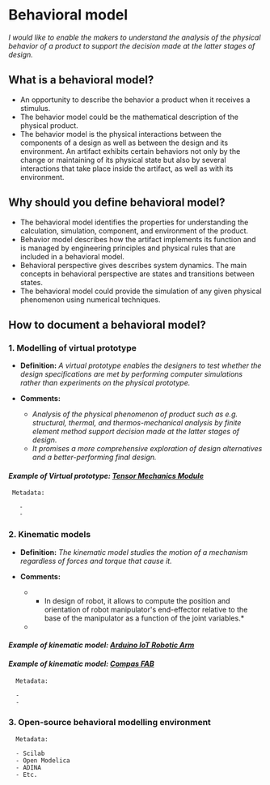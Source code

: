 # **Behavioral model**

*I would like to enable the makers to understand the analysis of the physical behavior of a product to support the decision made at the latter stages of design.* 

## **What is a behavioral model?**

* An opportunity to describe the behavior a product when it receives a stimulus.
* The behavior model could be the mathematical description of the physical product.
* The behavior model is the physical interactions between the components of a design as well as between the design and its environment. An artifact exhibits certain behaviors not only by the change or maintaining of its physical state but also by several interactions that take place inside the artifact, as well as with its environment.


## **Why should you define behavioral model?**

* The behavioral model identifies the properties for understanding the calculation, simulation, component, and environment of the product.
* Behavior model describes how the artifact implements its function and is managed by engineering principles and physical rules that are included in a behavioral model.  
* Behavioral perspective gives describes system dynamics. The main concepts in behavioral perspective are states and transitions between states.
* The behavioral model could provide the simulation of any given physical phenomenon using numerical techniques.   

## **How to document a behavioral model?**

 ### **1. Modelling of virtual prototype**

- **Definition:** *A virtual prototype enables the designers to test whether the design specifications are met by performing computer simulations rather than experiments on the physical prototype.*

- **Comments:**

  - *Analysis of the physical phenomenon of product such as e.g. structural, thermal, and thermos-mechanical analysis by finite element method support decision made at the latter stages of design.*
  - *It promises a more comprehensive exploration of design alternatives and a better-performing final design.*
  
 #### *Example of Virtual prototype: [Tensor Mechanics Module](https://mooseframework.inl.gov/modules/tensor_mechanics/index.html)*

 ```
  Metadata:
 
    -  
    -   
  ```
 ### **2. Kinematic models**
 
 - **Definition:** *The kinematic model studies the motion of a mechanism regardless of forces and torque that cause it.*

- **Comments:**

  - * In design of robot, it allows to compute the position and orientation of robot manipulator's end-effector relative to the base of the manipulator as a function of the joint variables.*
  -   

 #### *Example of kinematic model: [Arduino IoT Robotic Arm](https://www.hackster.io/aerdronix/arduino-iot-robotic-arm-5a4401)*

 #### *Example of kinematic model: [Compas FAB](https://gramaziokohler.github.io/compas_fab/latest/examples/02_description_models/01_kinematic_model.html)*

```
  Metadata:
  
  - 
  - 
  ```

 ### **3. Open-source behavioral modelling environment**

```
  Metadata:
  
  - Scilab
  - Open Modelica
  - ADINA
  - Etc.
  ```

